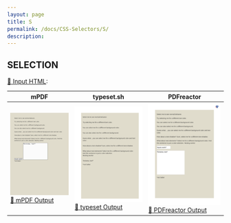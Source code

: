 ```yaml
---
layout: page
title: S
permalink: /docs/CSS-Selectors/S/
description: 
---
```




## SELECTION

[📄 Input HTML](/html/CSS%20Selectors/S/selection.html):

| mPDF | typeset.sh | PDFreactor |
|---------|---------|---------|
| ![mPDF Preview](mpdf__html_CSS_Selectors_S_selection.html.png) [📕 mPDF Output](mpdf__html_CSS_Selectors_S_selection.html.pdf) | ![typeset Preview](typeset__html_CSS_Selectors_S_selection.html.png) [📕 typeset Output](typeset__html_CSS_Selectors_S_selection.html.pdf) | ![PDFreactor Preview](pdfreactor__html_CSS_Selectors_S_selection.html.png) [📕 PDFreactor Output](pdfreactor__html_CSS_Selectors_S_selection.html.pdf)


